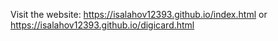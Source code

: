 Visit the website: https://isalahov12393.github.io/index.html or https://isalahov12393.github.io/digicard.html
